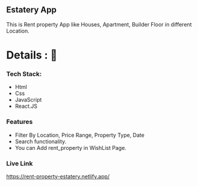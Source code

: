 ## Estatery App

This is Rent property App like Houses, Apartment, Builder Floor in different Location. 

# Details : 🔭

### Tech Stack:

* Html
* Css
* JavaScript
* React.JS

### Features

* Filter By Location, Price Range, Property Type, Date 
* Search functionality. 
* You can Add rent_property in WishList Page.

### Live Link

https://rent-property-estatery.netlify.app/
